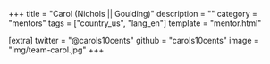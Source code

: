 +++
title = "Carol (Nichols || Goulding)"
description = ""
category = "mentors"
tags = ["country_us", "lang_en"]
template = "mentor.html"

[extra]
twitter = "@carols10cents"
github = "carols10cents"
image = "img/team-carol.jpg"
+++
